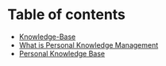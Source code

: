 # Table of contents

* [Knowledge-Base](README.md)
* [What is Personal Knowledge Management](what-is-personal-knowledge-management.md)
* [Personal Knowledge Base](personal-knowledge-base.md)
